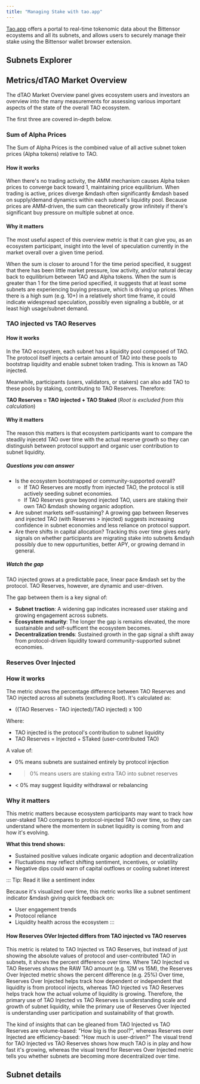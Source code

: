 ```yaml
---
title: "Managing Stake with tao.app"
---
```


[Tao.app](https://tao.app) offers a portal to real-time tokenomic data about the Bittensor ecoystems and all its subnets, and allows users to securely manage their stake using the Bittensor wallet browser extension.

## Subnets Explorer


## Metrics/dTAO Market Overview

The dTAO Market Overview panel gives ecosystem users and investors an overview into the many measurements for assessing various important aspects of the state of the overall TAO ecosystem.

The first three are covered in-depth below.

### Sum of Alpha Prices

The Sum of Alpha Prices is the combined value of all active subnet token prices (Alpha tokens) relative to TAO. 

#### How it works

When there's no trading activity, the AMM mechanism causes Alpha token prices to converge back toward 1, maintaining price equilibrium.
When trading is active, prices diverge &mdash often significantly &mdash based on supply/demand dynamics within each subnet's liquidity pool.
Because prices are AMM-driven, the sum can theoretically grow infinitely if there's significant buy pressure on multiple subnet at once.

#### Why it matters

The most useful aspect of this overview metric is that it can give you, as an ecosystem participant, insight into the level of speculation currently in the market overall over a given time period.

When the sum is closer to around 1 for the time period specified, it suggest that there has been little market pressure, low activity, and/or natural decay back to equilibrium between TAO and Alpha tokens.
When the sum is greater than 1 for the time period specified, it suggests that at least some subnets are experiencing buying pressure, which is driving up prices.
When there is a high sum (e.g. 10+) in a relatively short time frame, it could indicate widespread speculation, possibly even signaling a bubble, or at least high usage/subnet demand.

### TAO injected vs TAO Reserves

#### How it works

In the TAO ecosystem, each subnet has a liquidity pool composed of TAO. 
The protocol itself injects a certain amount of TAO into these pools to bootstrap liquidity and enable subnet token trading.
This is known as TAO injected.

Meanwhile, participants (users, validators, or stakers) can also add TAO to these pools by staking, contributing to TAO Reserves.
Therefore:

**TAO Reserves = TAO injected + TAO Staked**
(*Root is excluded from this calculation*)

#### Why it matters

The reason this matters is that ecosystem participants want to compare the steadily injecetd TAO over time with the actual reserve growth so they can distinguish between protocol support and organic user contribution to subnet liquidity.

##### Questions you can answer

* Is the ecosystem bootstrapped or community-supported overall?
    * If TAO Reserves are mostly from injected TAO, the protocol is still actively seeding subnet economies.
    * If TAO Reserves grow beyond injected TAO, users are staking their own TAO &mdash showing organic adoption.
* Are subnet markets self-sustaining?
    A growing gap between Reserves and injected TAO (with Reserves > injected) suggests increasing confidence in subnet economies and less reliance on protocol support.
* Are there shifts in capital allocation?
    Tracking this over time gives early signals on whether participants are migrating stake into subnets &mdash possibly due to new oppurtunities, better APY, or growing demand in general.

##### Watch the gap

TAO injected grows at a predictable pace, linear pace &mdash set by the protocol.
TAO Reserves, however, are dynamic and user-driven.

The gap between them is a key signal of:

* **Subnet traction**: A widening gap indicates increased user staking and growing engagement across subnets.
* **Ecosystem maturity**: The longer the gap is remains elevated, the more sustainable and self-sufficent the ecosystem becomes.
* **Decentralization trends**: Sustained growth in the gap signal a shift away from protocol-driven liquidity toward community-supported subnet economies. 

### Reserves Over Injected

### How it works

The metric shows the percentage difference between TAO Reserves and TAO injected across all subnets (excluding Root).
It's calculated as:

* ((TAO Reserves - TAO injected)/TAO injected) x 100

Where:
- TAO injected is the protocol's contribution to subnet liquidity
- TAO Reserves = Injected + STaked (user-contributed TAO)

A value of: 
- 0% means subnets are sustained entirely by protocol injection
- > 0% means users are staking extra TAO into subnet reserves
- < 0% may suggest liquidity withdrawal or rebalancing

### Why it matters

This metric matters because ecosystem participants may want to track how user-staked TAO compares to protocol-injected TAO over time, so they can understand where the momentem in subnet liquidity is coming from and how it's evolving.

**What this trend shows:**
- Sustained positive values indicate organic adoption and decentralization
- Fluctuations may reflect shifting sentiment, incentives, or volatility
- Negative dips could warn of capital outflows or cooling subnet interest

::: Tip: Read it like a sentiment index

Because it's visualized over time, this metric works like a subnet sentiment indicator &mdash giving quick feedback on:
- User engagement trends
- Protocol reliance
- Liquidity health across the ecosystem
:::

#### How Reserves OVer Injected differs from TAO injected vs TAO reserves

This metric is related to TAO Injected vs TAO Reserves, but instead of just showing the absolute values of protocol and user-contributed TAO in subnets, it shows the percent difference over time.
Where TAO Injected vs TAO Reserves shows the RAW TAO amount (e.g. 12M vs 15M), the Reserves Over Injected metric shows the percent difference (e.g. 25%)
Over time, Reserves Over Injected helps track how dependent or independent that liquidity is from protocol injects, whereas TAO Injected vs TAO Reserves helps track how the actual volume of liquidity is growing.
Therefore, the primary use of TAO Injected vs TAO Reserves is understanding scale and growth of subnet liquidity, while the primary use of Reserves Over Injected is understanding user participation and sustainability of that growth.

The kind of insights that can be gleaned from TAO Injected vs TAO Reserves are volume-based: "How big is the pool?", whereas Reserves over Injected are efficiency-based: "How much is user-driven?" The visual trend for TAO Injected vs TAO Reserves shows how much TAO is in play and how fast it's growing, whereas the visual trend for Reserves Over Injected metric tells you whether subnets are becoming more decentralized over time.


## Subnet details
